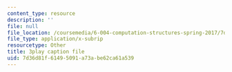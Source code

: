 ```yaml
---
content_type: resource
description: ''
file: null
file_location: /coursemedia/6-004-computation-structures-spring-2017/7d36d81f61495091a73abe62ca61a539_dLeI7A7VezQ.vtt
file_type: application/x-subrip
resourcetype: Other
title: 3play caption file
uid: 7d36d81f-6149-5091-a73a-be62ca61a539
---
```


